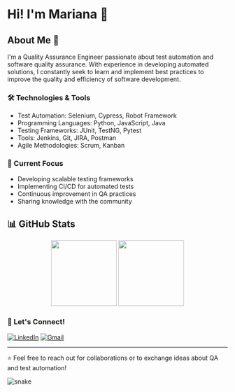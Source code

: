 # Hi! I'm Mariana 👋

## About Me 🚀
I'm a Quality Assurance Engineer passionate about test automation and software quality assurance. With experience in developing automated solutions, I constantly seek to learn and implement best practices to improve the quality and efficiency of software development.

### 🛠️ Technologies & Tools
- Test Automation: Selenium, Cypress, Robot Framework
- Programming Languages: Python, JavaScript, Java
- Testing Frameworks: JUnit, TestNG, Pytest
- Tools: Jenkins, Git, JIRA, Postman
- Agile Methodologies: Scrum, Kanban

### 🎯 Current Focus
- Developing scalable testing frameworks
- Implementing CI/CD for automated tests
- Continuous improvement in QA practices
- Sharing knowledge with the community

## 📊 GitHub Stats
<div align="center">
  <img height="150em" src="https://github-readme-stats.vercel.app/api?username=mari-roc&show_icons=true&theme=radical"/>
  <img height="150em" src="https://github-readme-stats.vercel.app/api/top-langs/?username=mari-roc&layout=compact&theme=radical"/>
</div>

### 🤝 Let's Connect!
[![LinkedIn](https://img.shields.io/badge/LinkedIn-0077B5?style=for-the-badge&logo=linkedin&logoColor=white)](https://www.linkedin.com/in/your-linkedin/)
[![Gmail](https://img.shields.io/badge/Gmail-D14836?style=for-the-badge&logo=gmail&logoColor=white)](mailto:your-email@gmail.com)

---
⭐️ Feel free to reach out for collaborations or to exchange ideas about QA and test automation!

![snake](https://github.com/mari-roc/mari-roc/blob/output/github-contribution-grid-snake.svg)

